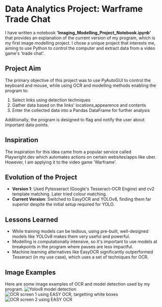 # Data Analytics Project: Warframe Trade Chat

I have written a notebook **'Imaging_Modelling_Project_Notebook.ipynb'** that provides an explanation of the current version of my program, which is my first image modelling project. 
I chose a unique project that interests me, aiming to use Python to control the computer and extract data from a video game's 'trade chat'.

## Project Aim
The primary objective of this project was to use PyAutoGUI to control the keyboard and mouse, while using OCR and modelling methods enabling the program to:
1. Select links using detection techniques
2. Gather data based on the links' locations,appearence and contents
3. Enter the collected data into a Pandas DataFrame for further analysis

Additionally, the program is designed to flag and notify the user about important data points.

## Inspiration
The inspiration for this idea came from a popular service called Playwright.dev which automates actions on certain websites/apps like uber. However, I am applying it to the video game 'Warframe'.

## Evolution of the Project
- **Version 1**: Used Pytesseract (Google's Tesseract-OCR Engine) and cv2 template matching. Later tried colour matching.
- **Current Version**: Switched to EasyOCR and YOLOv8, finding them far superior despite the initial setup required for YOLO.
  
## Lessons Learned
- While training models can be tedious, using pre-built, well-designed models like YOLOv8 makes them very useful and powerful.
- Modelling is computationally intensive, so it's important to use models at breakpoints in the program where pauses are less impactful.
- Machine learning alternatives like EasyOCR significantly outperformed Tesseract (in my use case), which uses a set of techniques for OCR.




## Image Examples
Here are some image examples of OCR and model detection used by my program.
![Yolov8 model detection](https://i.imgur.com/Yjuoldj.png)
![OCR screen 1 using EASY OCR, targetting white boxes](https://i.imgur.com/7ctzfhE.png)
![OCR screen 2 using EASY OCR](https://i.imgur.com/SQSw1LY.png)



